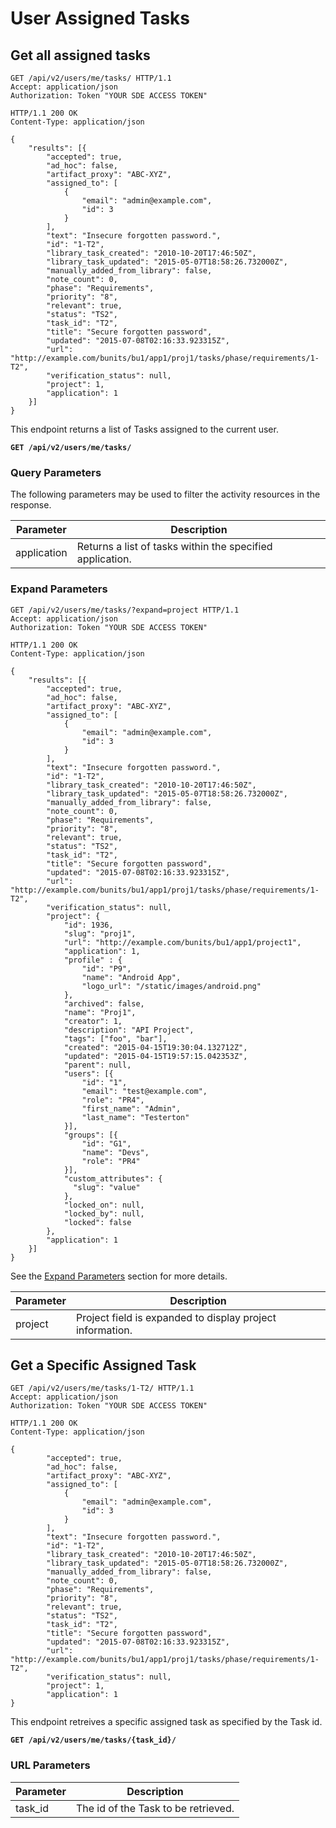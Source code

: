 # User Assigned Tasks

## Get all assigned tasks

```http
GET /api/v2/users/me/tasks/ HTTP/1.1
Accept: application/json
Authorization: Token "YOUR SDE ACCESS TOKEN"
```

```http
HTTP/1.1 200 OK
Content-Type: application/json

{
    "results": [{
        "accepted": true,
        "ad_hoc": false,
        "artifact_proxy": "ABC-XYZ",
        "assigned_to": [
            {
                "email": "admin@example.com",
                "id": 3
            }
        ],
        "text": "Insecure forgotten password.",
        "id": "1-T2",
        "library_task_created": "2010-10-20T17:46:50Z",
        "library_task_updated": "2015-05-07T18:58:26.732000Z",
        "manually_added_from_library": false,
        "note_count": 0,
        "phase": "Requirements",
        "priority": "8",
        "relevant": true,
        "status": "TS2",
        "task_id": "T2",
        "title": "Secure forgotten password",
        "updated": "2015-07-08T02:16:33.923315Z",
        "url": "http://example.com/bunits/bu1/app1/proj1/tasks/phase/requirements/1-T2",
        "verification_status": null,
        "project": 1,
        "application": 1
    }]
}
```

This endpoint returns a list of Tasks assigned to the current user.

**`GET /api/v2/users/me/tasks/`**

### Query Parameters

The following parameters may be used to filter the activity resources in the response.

Parameter        | Description
-----------------|-------------
application      | Returns a list of tasks within the specified application.

### Expand Parameters

```http
GET /api/v2/users/me/tasks/?expand=project HTTP/1.1
Accept: application/json
Authorization: Token "YOUR SDE ACCESS TOKEN"
```

```http
HTTP/1.1 200 OK
Content-Type: application/json

{
    "results": [{
        "accepted": true,
        "ad_hoc": false,
        "artifact_proxy": "ABC-XYZ",
        "assigned_to": [
            {
                "email": "admin@example.com",
                "id": 3
            }
        ],
        "text": "Insecure forgotten password.",
        "id": "1-T2",
        "library_task_created": "2010-10-20T17:46:50Z",
        "library_task_updated": "2015-05-07T18:58:26.732000Z",
        "manually_added_from_library": false,
        "note_count": 0,
        "phase": "Requirements",
        "priority": "8",
        "relevant": true,
        "status": "TS2",
        "task_id": "T2",
        "title": "Secure forgotten password",
        "updated": "2015-07-08T02:16:33.923315Z",
        "url": "http://example.com/bunits/bu1/app1/proj1/tasks/phase/requirements/1-T2",
        "verification_status": null,
        "project": {
            "id": 1936,
            "slug": "proj1",
            "url": "http://example.com/bunits/bu1/app1/project1",
            "application": 1,
            "profile" : {
                "id": "P9",
                "name": "Android App",
                "logo_url": "/static/images/android.png"
            },
            "archived": false,
            "name": "Proj1",
            "creator": 1,
            "description": "API Project",
            "tags": ["foo", "bar"],
            "created": "2015-04-15T19:30:04.132712Z",
            "updated": "2015-04-15T19:57:15.042353Z",
            "parent": null,
            "users": [{
                "id": "1",
                "email": "test@example.com",
                "role": "PR4",
                "first_name": "Admin",
                "last_name": "Testerton"
            }],
            "groups": [{
                "id": "G1",
                "name": "Devs",
                "role": "PR4"
            }],
            "custom_attributes": {
              "slug": "value"
            },
            "locked_on": null,
            "locked_by": null,
            "locked": false
        },
        "application": 1
    }]
}
```

See the [Expand Parameters](#expand-parameters) section for more details.

Parameter   | Description
------------|---------------------
project     | Project field is expanded to display project information.










## Get a Specific Assigned Task

```http
GET /api/v2/users/me/tasks/1-T2/ HTTP/1.1
Accept: application/json
Authorization: Token "YOUR SDE ACCESS TOKEN"
```

```http
HTTP/1.1 200 OK
Content-Type: application/json

{
        "accepted": true,
        "ad_hoc": false,
        "artifact_proxy": "ABC-XYZ",
        "assigned_to": [
            {
                "email": "admin@example.com",
                "id": 3
            }
        ],
        "text": "Insecure forgotten password.",
        "id": "1-T2",
        "library_task_created": "2010-10-20T17:46:50Z",
        "library_task_updated": "2015-05-07T18:58:26.732000Z",
        "manually_added_from_library": false,
        "note_count": 0,
        "phase": "Requirements",
        "priority": "8",
        "relevant": true,
        "status": "TS2",
        "task_id": "T2",
        "title": "Secure forgotten password",
        "updated": "2015-07-08T02:16:33.923315Z",
        "url": "http://example.com/bunits/bu1/app1/proj1/tasks/phase/requirements/1-T2",
        "verification_status": null,
        "project": 1,
        "application": 1
}
```

This endpoint retreives a specific assigned task as specified by the Task id.

**`GET /api/v2/users/me/tasks/{task_id}/`**

### URL Parameters

Parameter        | Description
---------------- | -----------
task_id          | The id of the Task to be retrieved.

